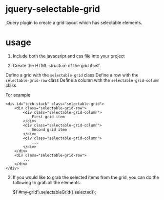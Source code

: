 jquery-selectable-grid
======================

jQuery plugin to create a grid layout which has selectable elements.

usage
=====

1. Include both the javacsript and css file into your project

2. Create the HTML structure of the grid itself. 

Define a grid with the `selectable-grid` class
Define a row with the `selectable-grid-row` class
Define a column with the `selectable-grid-column` class

For example:

    <div id="tech-stack" class="selectable-grid">
        <div class="selectable-grid-row">
            <div class="selectable-grid-column">
                First grid item
            </div>
            <div class="selectable-grid-column">
                Second grid item
            </div>
            <div class="selectable-grid-column">
                ...
            </div>
        </div>
        <div class="selectable-grid-row">
            ...
        </div>
    </div>

3. If you would like to grab the selected items from the grid, you can do the following to grab all the elements.

    $('#my-grid').selectableGrid().selected();

